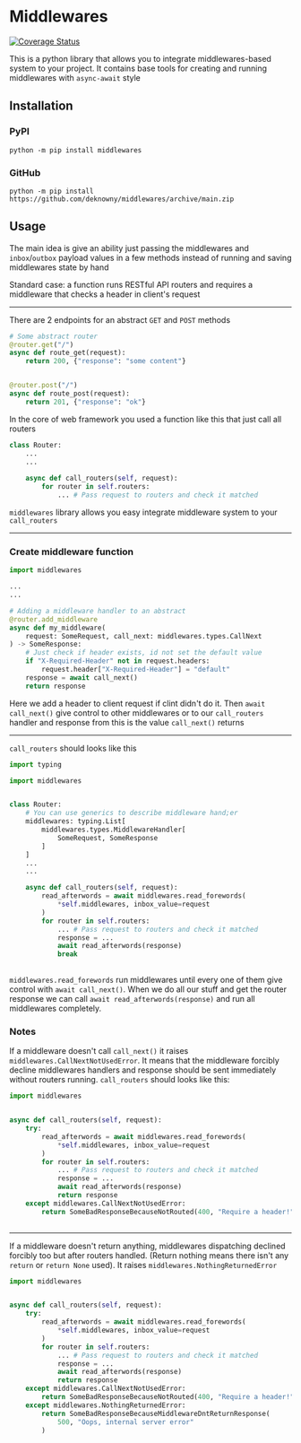

# Middlewares
[![Coverage Status](https://coveralls.io/repos/github/deknowny/middlewares/badge.svg)](https://coveralls.io/github/deknowny/middlewares)

This is a python library that allows you to integrate middlewares-based system to your project. It contains base tools for creating and running middlewares with `async-await` style

## Installation
### PyPI
```shell
python -m pip install middlewares
```
### GitHub
```shell
python -m pip install https://github.com/deknowny/middlewares/archive/main.zip
```

## Usage
The main idea is give an ability just passing the middlewares and `inbox`/`outbox` payload values in a few methods instead of running and saving middlewares state by hand

Standard case: a function runs RESTful API routers and requires a middleware that checks
a header in client's request

***
There are 2 endpoints for an abstract `GET` and `POST` methods
```python
# Some abstract router
@router.get("/")
async def route_get(request):
    return 200, {"response": "some content"}


@router.post("/")
async def route_post(request):
    return 201, {"response": "ok"}

```

In the core of web framework you used a function like this that just call all routers

```python
class Router:
    ...
    ...
    
    async def call_routers(self, request):
        for router in self.routers:
            ... # Pass request to routers and check it matched
```

`middlewares` library allows you easy integrate middleware system to your `call_routers`
***
### Create middleware function
```python
import middlewares

...
...

# Adding a middleware handler to an abstract 
@router.add_middleware
async def my_middleware(
    request: SomeRequest, call_next: middlewares.types.CallNext
) -> SomeResponse:
    # Just check if header exists, id not set the default value
    if "X-Required-Header" not in request.headers:
        request.header["X-Required-Header"] = "default"
    response = await call_next()
    return response
```
Here we add a header to client request if clint didn't do it. Then `await call_next()` give control to other middlewares or to our `call_routers` handler and response from this is the value `call_next()` returns
***
`call_routers` should looks like this 
```python
import typing

import middlewares


class Router:
    # You can use generics to describe middleware hand;er
    middlewares: typing.List[
        middlewares.types.MiddlewareHandler[
            SomeRequest, SomeResponse
        ]
    ]
    ...
    ...

    async def call_routers(self, request):
        read_afterwords = await middlewares.read_forewords(
            *self.middlewares, inbox_value=request
        )
        for router in self.routers:
            ... # Pass request to routers and check it matched
            response = ...
            await read_afterwords(response)
            break
        
```
`middlewares.read_forewords` run middlewares until every one of them give control with `await call_next()`.
When we do all our stuff and get the router response we can call `await read_afterwords(response)` and run all middlewares completely.

### Notes
If a middleware doesn't call `call_next()` it raises `middlewares.CallNextNotUsedError`. It means that the middleware forcibly decline middlewares handlers and response should be sent immediately without routers running. `call_routers` should looks like this:
```python
import middlewares


async def call_routers(self, request):
    try:
        read_afterwords = await middlewares.read_forewords(
            *self.middlewares, inbox_value=request
        )
        for router in self.routers:
            ... # Pass request to routers and check it matched
            response = ...
            await read_afterwords(response)
            return response
    except middlewares.CallNextNotUsedError:
        return SomeBadResponseBecauseNotRouted(400, "Require a header!")
    
```
***
If a middleware doesn't return anything, middlewares dispatching declined forcibly too but after routers handled. (Return nothing means there isn't any `return` or `return None` used). It raises `middlewares.NothingReturnedError`
```python
import middlewares


async def call_routers(self, request):
    try:
        read_afterwords = await middlewares.read_forewords(
            *self.middlewares, inbox_value=request
        )
        for router in self.routers:
            ... # Pass request to routers and check it matched
            response = ...
            await read_afterwords(response)
            return response
    except middlewares.CallNextNotUsedError:
        return SomeBadResponseBecauseNotRouted(400, "Require a header!")
    except middlewares.NothingReturnedError:
        return SomeBadResponseBecauseMiddlewareDntReturnResponse(
            500, "Oops, internal server error"
        )
```
